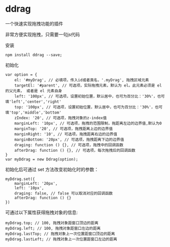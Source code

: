 # ddrag
一个快速实现拖拽功能的插件

非常方便实现拖拽，只需要一句js代码

安装

	npm install ddrag --save;

初始化

	var option = {
		el: '#myDrag', // 必填项，传入id或者类名，'.myDrag', 拖拽区域元素
		targetEl: '#parent', // 可选项，实际拖拽元素，默认为 el。此元素必须是 el 的父元素， 或者是 el 元素自身
		left: '100px', // 可选项，设置初始位置，默认居中，也可为百分比：'30%'，也可填'left','center','right'
		top: '100px', // 可选项，设置初始位置，默认居中，也可为百分比：'30%'，也可填'top','middle','bottom'
		zIndex: '20', // 可选项，拖拽对象的z-index值
		marginLeft: '10px', // 可选项，拖拽的范围限制，拖距离左边的边界值,默认为0
		marginTop: '20', // 可选项，拖拽距离上边的边界值
		marginRight: '10', // 可选项，拖拽距离右边的边界值
		marginBottom: '20px', // 可选项，拖拽距离下边的边界值
		draging: function () {}, // 可选项，拖拽中的回调函数
		afterDrag: function () {}, // 可选项，每次拖拽后的回调函数
	}
	var myDdrag = new Ddrag(option);


初始化后可通过 set 方法改变初始化时的参数：

	myDdrag.set({
		marginLeft: '20px',
		left: '10px',
		draging: false, // false 可以取消对应的回调函数
		afterDrag: function () {}
	})


可通过以下属性获得拖拽对象的信息:

	myDdrag.top; // 100, 拖拽对象距窗口顶边的距离
	myDdrag.left; // 100, 拖拽对象距窗口左边的距离
	myDdrag.lastTop; // 拖拽对象上一次位置距窗口顶边的距离
	myDdrag.lastLeft; // 拖拽对象上一次位置距窗口左边的距离
